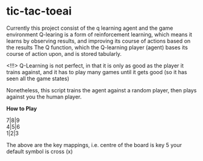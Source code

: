 # tic-tac-toeai
Currently this project consist of the q learning agent and the game environment
Q-learing is a form of reinforcement learning, which means it learns by observing results, and improving its course of actions based on the results
The Q function, which the Q-learning player (agent) bases its course of action upon, and is stored tabularly.

<!!!> Q-Learning is not perfect, in that it is only as good as the player it trains against, and it has to play many games until it gets good (so it has seen all the game states)

Nonetheless, this script trains the agent against a random player, then plays against you the human player.

**********How to Play**********

7|8|9<br>
4|5|6<br>
1|2|3<br>

The above are the key mappings, i.e. centre of the board is key 5
your default symbol is cross (x)
